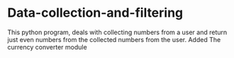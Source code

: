 # Data-collection-and-filtering
This python program, deals with collecting numbers from a user and return just even numbers from the collected numbers from the user.
Added The currency converter module
